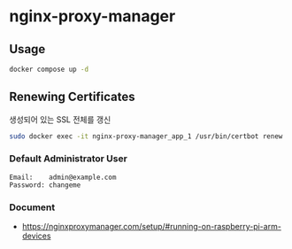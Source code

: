 # nginx-proxy-manager

## Usage
```bash
docker compose up -d
```

## Renewing Certificates

생성되어 있는 SSL 전체를 갱신

```bash
sudo docker exec -it nginx-proxy-manager_app_1 /usr/bin/certbot renew
```

### Default Administrator User
```
Email:    admin@example.com
Password: changeme
```

### Document
- https://nginxproxymanager.com/setup/#running-on-raspberry-pi-arm-devices

